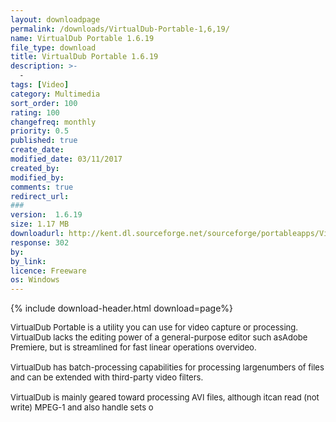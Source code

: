 ```yaml
---
layout: downloadpage
permalink: /downloads/VirtualDub-Portable-1,6,19/
name: VirtualDub Portable 1.6.19
file_type: download
title: VirtualDub Portable 1.6.19
description: >-
  -
tags: [Video]
category: Multimedia
sort_order: 100
rating: 100
changefreq: monthly
priority: 0.5
published: true
create_date: 
modified_date: 03/11/2017
created_by: 
modified_by: 
comments: true
redirect_url: 
### 
version:  1.6.19
size: 1.17 MB
downloadurl: http://kent.dl.sourceforge.net/sourceforge/portableapps/VirtualDub_Portable_1.6.19.paf.exe
response: 302
by: 
by_link: 
licence: Freeware
os: Windows
---
```


{% include download-header.html download=page%}

<p style="fix-download-text !important">
<p><font size="2"><p>VirtualDub Portable is a utility you can use for video capture or processing. <br />
VirtualDub lacks the editing power of a general-purpose editor such asAdobe Premiere, but is streamlined for fast linear operations overvideo.<br />
<br />
VirtualDub has batch-processing capabilities for processing largenumbers of files and can be extended with third-party video filters. <br />
<br />
VirtualDub is mainly geared toward processing AVI files, although itcan read (not write) MPEG-1 and also handle sets o</p></p></p>
